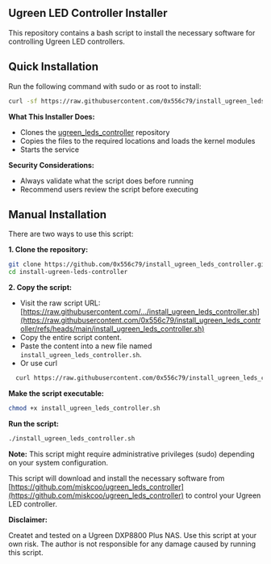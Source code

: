 ## Ugreen LED Controller Installer

This repository contains a bash script to install the necessary software for controlling Ugreen LED controllers.

## Quick Installation

Run the following command with sudo or as root to install:

```bash
curl -sf https://raw.githubusercontent.com/0x556c79/install_ugreen_leds_controller/main/install_ugreen_leds_controller.sh | sudo bash || echo "Error: Failed to download or execute the script."
```
**What This Installer Does:**

- Clones the [ugreen_leds_controller](https://github.com/miskcoo/ugreen_leds_controller) repository
- Copies the files to the required locations and loads the kernel modules
- Starts the service

**Security Considerations:**
- Always validate what the script does before running
- Recommend users review the script before executing


## Manual Installation

There are two ways to use this script:

**1. Clone the repository:**

```bash
git clone https://github.com/0x556c79/install_ugreen_leds_controller.git
cd install-ugreen-leds-controller
```

**2. Copy the script:**

* Visit the raw script URL: [https://raw.githubusercontent.com/.../install_ugreen_leds_controller.sh](https://raw.githubusercontent.com/0x556c79/install_ugreen_leds_controller/refs/heads/main/install_ugreen_leds_controller.sh)
* Copy the entire script content.
* Paste the content into a new file named `install_ugreen_leds_controller.sh`.
* Or use curl
```bash
  curl https://raw.githubusercontent.com/0x556c79/install_ugreen_leds_controller/refs/heads/main/install_ugreen_leds_controller.sh -o install_ugreen_leds_controller.sh
```

**Make the script executable:**

```bash
chmod +x install_ugreen_leds_controller.sh
```

**Run the script:**

```bash
./install_ugreen_leds_controller.sh
```

**Note:** This script might require administrative privileges (sudo) depending on your system configuration. 

This script will download and install the necessary software from [https://github.com/miskcoo/ugreen_leds_controller](https://github.com/miskcoo/ugreen_leds_controller) to control your Ugreen LED controller.

**Disclaimer:** 

Createt and tested on a Ugreen DXP8800 Plus NAS.
Use this script at your own risk. The author is not responsible for any damage caused by running this script.
